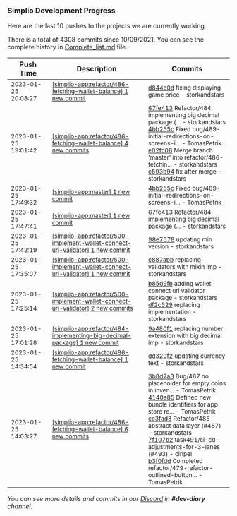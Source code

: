 
### Simplio Development Progress

Here are the last 10 pushes to the projects we are currently working.

There is a total of 4308 commits since 10/09/2021. You can see the complete history in
 [Complete_list.md](Complete_list.md) file.

| Push Time | Description | Commits |
| --- | --- | --- |
| <sub>2023-01-25 20:08:27</sub> | <sub>[[simplio-app:refactor/486\-fetching\-wallet\-balance] 1 new commit](https://github.com/SimplioOfficial/simplio-app/commit/d844e0d30a36ed381f1dd1bf2c9d83b3107b8157)</sub> | <sub>[d844e0d](https://github.com/SimplioOfficial/simplio-app/commit/d844e0d30a36ed381f1dd1bf2c9d83b3107b8157) fixing displaying game price - storkandstars</sub> |
| <sub>2023-01-25 19:01:42</sub> | <sub>[[simplio-app:refactor/486\-fetching\-wallet\-balance] 4 new commits](https://github.com/SimplioOfficial/simplio-app/compare/dd329f243a83...c593b94c1ac8)</sub> | <sub>[67fe413](https://github.com/SimplioOfficial/simplio-app/commit/67fe413dda651483373edb5bad395a3a9f75d08c) Refactor/484 implementing big decimal package (... - storkandstars<br>[4bb255c](https://github.com/SimplioOfficial/simplio-app/commit/4bb255c6f6cf762fe9f774b0756e966148d8b837) Fixed bug/489-initial-redirections-on-screens-i... - TomasPetrik<br>[e02fc06](https://github.com/SimplioOfficial/simplio-app/commit/e02fc06e375b0ecf8c95baaba8e086efe2593294) Merge branch 'master' into refactor/486-fetchin... - storkandstars<br>[c593b94](https://github.com/SimplioOfficial/simplio-app/commit/c593b94c1ac8eb96b5988f07e43b1348513cfb35) fix after merge - storkandstars</sub> |
| <sub>2023-01-25 17:49:32</sub> | <sub>[[simplio-app:master] 1 new commit](https://github.com/SimplioOfficial/simplio-app/commit/4bb255c6f6cf762fe9f774b0756e966148d8b837)</sub> | <sub>[4bb255c](https://github.com/SimplioOfficial/simplio-app/commit/4bb255c6f6cf762fe9f774b0756e966148d8b837) Fixed bug/489-initial-redirections-on-screens-i... - TomasPetrik</sub> |
| <sub>2023-01-25 17:47:41</sub> | <sub>[[simplio-app:master] 1 new commit](https://github.com/SimplioOfficial/simplio-app/commit/67fe413dda651483373edb5bad395a3a9f75d08c)</sub> | <sub>[67fe413](https://github.com/SimplioOfficial/simplio-app/commit/67fe413dda651483373edb5bad395a3a9f75d08c) Refactor/484 implementing big decimal package (... - storkandstars</sub> |
| <sub>2023-01-25 17:42:19</sub> | <sub>[[simplio-app:refactor/500\-implement\-wallet\-connect\-uri\-validator] 1 new commit](https://github.com/SimplioOfficial/simplio-app/commit/98e757889d9fe8a6971789c44e806cbfd85a6236)</sub> | <sub>[98e7578](https://github.com/SimplioOfficial/simplio-app/commit/98e757889d9fe8a6971789c44e806cbfd85a6236) updating min version - storkandstars</sub> |
| <sub>2023-01-25 17:35:07</sub> | <sub>[[simplio-app:refactor/500\-implement\-wallet\-connect\-uri\-validator] 1 new commit](https://github.com/SimplioOfficial/simplio-app/commit/c887abb93347a6c69920590f1b7ae7550e8c8729)</sub> | <sub>[c887abb](https://github.com/SimplioOfficial/simplio-app/commit/c887abb93347a6c69920590f1b7ae7550e8c8729) replacing validators with mixin imp - storkandstars</sub> |
| <sub>2023-01-25 17:25:14</sub> | <sub>[[simplio-app:refactor/500\-implement\-wallet\-connect\-uri\-validator] 2 new commits](https://github.com/SimplioOfficial/simplio-app/compare/b3f0fdd34555...df2c5290cf73)</sub> | <sub>[b85d9fb](https://github.com/SimplioOfficial/simplio-app/commit/b85d9fbf2567e53758778ea5c560e35db40c770f) adding wallet connect uri validator package - storkandstars<br>[df2c529](https://github.com/SimplioOfficial/simplio-app/commit/df2c5290cf738ecd4c38e054a113884f4d7dfe0c) replacing implementation - storkandstars</sub> |
| <sub>2023-01-25 17:01:28</sub> | <sub>[[simplio-app:refactor/484\-implementing\-big\-decimal\-package] 1 new commit](https://github.com/SimplioOfficial/simplio-app/commit/9a480f125d22d8838512cca3a5713962b26328a1)</sub> | <sub>[9a480f1](https://github.com/SimplioOfficial/simplio-app/commit/9a480f125d22d8838512cca3a5713962b26328a1) replacing number extension with big decimal imp - storkandstars</sub> |
| <sub>2023-01-25 14:34:54</sub> | <sub>[[simplio-app:refactor/486\-fetching\-wallet\-balance] 1 new commit](https://github.com/SimplioOfficial/simplio-app/commit/dd329f243a8341272cc64b253cef01e3f977f323)</sub> | <sub>[dd329f2](https://github.com/SimplioOfficial/simplio-app/commit/dd329f243a8341272cc64b253cef01e3f977f323) updating currency text - storkandstars</sub> |
| <sub>2023-01-25 14:03:27</sub> | <sub>[[simplio-app:refactor/486\-fetching\-wallet\-balance] 6 new commits](https://github.com/SimplioOfficial/simplio-app/compare/5a839c4a4e2b...787d0204aa87)</sub> | <sub>[3b8d7a3](https://github.com/SimplioOfficial/simplio-app/commit/3b8d7a39d0c87035cb0a5ef4044f7da64480a5cd) Bug/467 no placeholder for empty coins in inven... - TomasPetrik<br>[4140a85](https://github.com/SimplioOfficial/simplio-app/commit/4140a85ee85b48741dffd2fd45d7c6a8c2117e1b) Defined new bundle identifiers for app store re... - TomasPetrik<br>[cc3fad3](https://github.com/SimplioOfficial/simplio-app/commit/cc3fad39e15d437612cd0e0ddf472b50e2fc9645) Refactor/485 abstract data layer (#487) - storkandstars<br>[7f107b2](https://github.com/SimplioOfficial/simplio-app/commit/7f107b2a8b9b0512c210a6a6d593775e32f881f1) task491/ci-cd-adjustments-for-3-lanes (#493) - ciripel<br>[b3f0fdd](https://github.com/SimplioOfficial/simplio-app/commit/b3f0fdd345552049e935613a2a0aaf49b51ac8fa) Completed refactor/479-refactor-outlined-button... - TomasPetrik</sub> |

_You can see more details and commits in our [Discord](https://discord.gg/aKhjuwZmdP) in **#dev-diary** channel._
